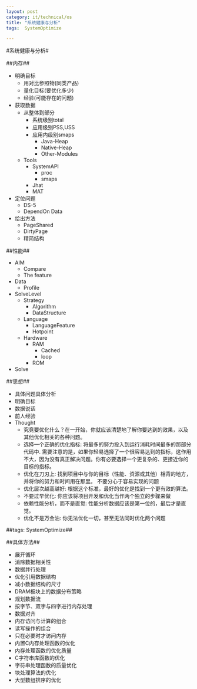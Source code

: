 ```yaml
---
layout: post
category: it/technical/os
title: "系统健康与分析"
tags:  SystemOptimize

---
```

#系统健康与分析#



##内存##
* 明确目标
  * 用对比参照物(同类产品)
  * 量化目标(要优化多少)
  * 经验(可能存在的问题)
* 获取数据
  * 从整体到部分
    * 系统级别total
    * 应用级别PSS,USS
    * 应用内级别smaps
      * Java-Heap
      * Native-Heap
      * Other-Modules
  * Tools
    * SystemAPI
      * proc
      * smaps
    * Jhat
    * MAT
* 定位问题
  * DS-5
  * DependOn Data
* 给出方法
  * PageShared
  * DirtyPage
  * 精简结构



##性能##
* AIM
  * Compare
  * The feature
* Data
  * Profile
* SolveLevel
  * Strategy
    * Algorithm
    * DataStructure
  * Language
    * LanguageFeature
    * Hotpoint
  * Hardware
    * RAM
      * Cached
      * loop 
    * ROM
* Solve



##思想##
* 具体问题具体分析 
* 明确目标
* 数据说话
* 前人经验
* Thought
  * 究竟要优化什么？在一开始，你就应该清楚地了解你要达到的效果，以及其他优化相关的各种问题。
  * 选择一个正确的优化指标: 将最多的努力投入到运行消耗时间最多的那部分代码中. 需要注意的是，如果你轻易选择了一个很容易达到的指标，这作用不大，因为没有真正解决问题。你有必要选择一个更复杂的、更接近你的目标的指标。
  * 优化在刀刃上: 找到项目中与你的目标（性能、资源或其他）相背的地方，并将你的努力和时间用在那里。 不要分心于容易实现的问题
  * 优化层次越高越好: 根据这个标准，最好的优化是找到一个更有效的算法。
  * 不要过早优化: 你应该将项目开发和优化当作两个独立的步骤来做
  * 依赖性能分析，而不是直觉: 性能分析数据应该是第一位的，最后才是直觉。
  * 优化不是万金油: 你无法优化一切，甚至无法同时优化两个问题



##tags: SystemOptimize##



##具体方法##
* 展开循环 
* 消除数据相关性 
* 数据并行处理 
* 优化引用数据结构 
* 减小数据结构的尺寸 
* DRAM板块上的数据分布策略 
* 规划数据流 
* 按字节、双字与四字进行内存处理 
* 数据对齐 
* 内存访问与计算的组合 
* 读写操作的组合 
* 只在必要时才访问内存 
* 内置C内存处理函数的优化 
* 内存处理函数的优化质量 
* C字符串库函数的优化 
* 字符串处理函数的质量优化 
* 块处理算法的优化 
* 大型数组排序的优化  
